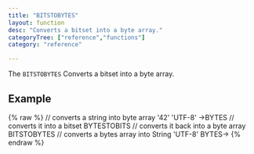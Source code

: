 ```yaml
---
title: "BITSTOBYTES"
layout: function
desc: "Converts a bitset into a byte array."
categoryTree: ["reference","functions"]
category: "reference"

---
```


The `BITSTOBYTES` Converts a bitset into a byte array.


## Example ##

{% raw %}
<warp10-warpscript-widget backend="{{backend}}"  exec-endpoint="{{execEndpoint}}">
// converts a string into byte array
'42' 'UTF-8' ->BYTES
// converts it into a bitset
BYTESTOBITS
// converts it back into a byte array
BITSTOBYTES
// converts a bytes array into String
'UTF-8' BYTES->
</warp10-warpscript-widget>
{% endraw %}  